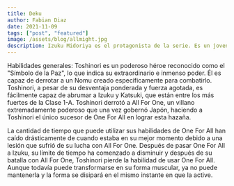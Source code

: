 ```yaml
---
title: Deku
author: Fabian Diaz
date: 2021-11-09
tags: ["post", "featured"]
image: /assets/blog/allmight.jpg
description: Izuku Midoriya es el protagonista de la serie. Es un joven que nació sin habilidades especiales, un caso raro de 1% de la población. No obstante, luego de un encuentro fortuito con All Might, su héroe de la infancia, heredó un poder que puede ser entregado a alguien más, One for All. Esta habilidad incluye súper-fuerza y resistencia al dolor.
---
```

Habilidades generales: Toshinori es un poderoso héroe reconocido como el "Símbolo de la Paz", lo que indica su extraordinario e inmenso poder. Él es capaz de derrotar a un Nomu creado específicamente para combatirlo. Toshinori, a pesar de su desventaja ponderada y fuerza agotada, es fácilmente capaz de abrumar a Izuku y Katsuki, que están entre los más fuertes de la Clase 1-A. Toshinori derrotó a All For One, un villano extremadamente poderoso que una vez gobernó Japón, haciendo a Toshinori el único sucesor de One For All en lograr esta hazaña.

La cantidad de tiempo que puede utilizar sus habilidades de One For All han caído drásticamente de cuando estaba en su mejor momento debido a una lesión que sufrió de su lucha con All For One. Después de pasar One For All a Izuku, su límite de tiempo ha comenzado a disminuir y después de su batalla con All For One, Toshinori pierde la habilidad de usar One For All. Aunque todavía puede transformarse en su forma muscular, ya no puede mantenerla y la forma se disipará en el mismo instante en que la active.